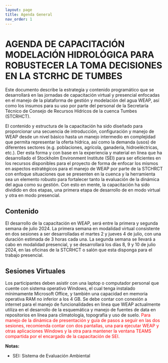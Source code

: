 ```yaml
---
layout: page
title: Agenda General
nav_order: 1
---
```


# AGENDA DE CAPACITACIÓN MODELACIÓN HIDROLÓGICA PARA ROBUSTECER LA TOMA DECISIONES EN LA STCRHC DE TUMBES

Este documento describe la estrategia y contenido programático que se desarrollará en las jornadas de capacitación virtual y presencial enfocadas en el manejo de la plataforma de gestión y modelación del agua WEAP, así como los insumos para su uso por parte del personal de la Secretaría Técnico de Consejo de Recursos Hídricos de la cuenca Tumbes (STCRHCT).  

El contenido y estructura de la capacitación ha sido diseñado para proporcionar una secuencia de introducción, configuración y manejo de WEAP desde un nivel básico hasta un manejo intermedio en complejidad que permita representar la oferta hídrica, así como la demanda (usos) de diferentes sectores (e.g. poblaciones, agrícola, ganadería, hidroeléctricas, etc.). Der esta forma y con base en la experiencia y material en línea que ha desarrollado el Stockholm Environment Institute (SEI) para ser eficientes en los recursos disponibles para el proyecto de forma de enfocar los mismos en aspectos estratégicos para el manejo de WEAP por parte de la STCHRCT con enfoque situaciones que se presenten en la cuenca y la herramienta sea un elemento robusto para fortalecer tanto la evaluación de la dinámica del agua como su gestión. Con esto en mente, la capacitación ha sido dividido en dos etapas, una primera etapa de desarrollo de en modo virtual y otra en modo presencial.  

## Contenido
El desarrollo de la capacitación en WEAP, será entre la primera y segunda semana de julio 2024. La primera semana en modalidad virtual consistente en dos sesiones a ser desarrolladas el martes 2 y jueves 4 de julio, con una duración estimada de 3 horas cada una. La segunda semana se llevará a cabo en modalidad presencial, y se desarrollará los días 8, 9 y 10 de julio 2024, en las oficinas de la STCRHCT o salón que esta disponga para el trabajo presencial. 

## Sesiones Virtuales
Los participantes deben asistir con una laptop o computador personal que cuente con sistema operativo Windows, el cual tenga instalado mínimamente Microsoft Office, y también una capacidad en memoria operativa RAM no inferior a los 4 GB. Se debe contar con conexión a internet para el manejo de funcionalidades en línea que WEAP actualmente utiliza en el desarrollo de la esquemática y manejo de fuentes de data en repositorios en línea para climatología, topografía y uso de suelo. 
<span style="color:red">Para manejo de la dinámica de presentación y guía de pasos a seguir en las dos sesiones, recomienda contar con dos pantallas, una para ejecutar WEAP y otras aplicaciones Windows y la otra para mantener la ventana TEAMS compartida por el encargado de la capacitación de SEI.</span>

**Notas:**
* SEI: Sistema de Evaluación Ambiental